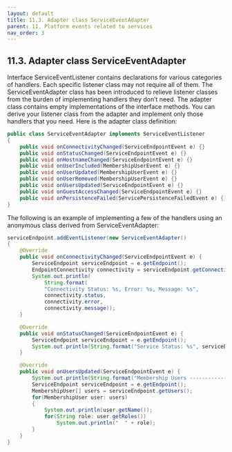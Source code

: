 ```yaml
---
layout: default
title: 11.3. Adapter class ServiceEventAdapter
parent: 11. Platform events related to services
nav_order: 3
---
```


## 11.3. Adapter class ServiceEventAdapter

Interface <span class="datatype">ServiceEventListener</span> contains declarations for various categories of handlers. Each specific listener class may not require all of them. The <span class="datatype">ServiceEventAdapter</span> class has been introduced to relieve listener classes from the burden of implementing handlers they don’t need. The adapter class contains empty implementations of the interface methods. You can derive your listener class from the adapter and implement only those handlers that you need. Here is the adapter class definition:
```java
public class ServiceEventAdapter implements ServiceEventListener
{
    public void onConnectivityChanged(ServiceEndpointEvent e) {}
    public void onStatusChanged(ServiceEndpointEvent e) {}
    public void onHostnameChanged(ServiceEndpointEvent e) {}
    public void onUserIncluded(MembershipUserEvent e) {}
    public void onUserUpdated(MembershipUserEvent e) {}
    public void onUserRemoved(MembershipUserEvent e) {}
    public void onUsersUpdated(ServiceEndpointEvent e) {}
    public void onGuestAccessChanged(ServiceEndpointEvent e) {}
    public void onPersistenceFailed(ServicePersistenceFailedEvent e) {}
}
```

The following is an example of implementing a few of the handlers using an anonymous class derived from <span class="datatype">ServiceEventAdapter</span>:
```java
serviceEndpoint.addEventListener(new ServiceEventAdapter()
{
    @Override
    public void onConnectivityChanged(ServiceEndpointEvent e) {
        ServiceEndpoint serviceEndpoint = e.getEndpoint();
        EndpointConnectivity connectivity = serviceEndpoint.getConnectivity();
        System.out.println(
            String.format(
            "Connectivity Status: %s, Error: %s, Message: %s", 
            connectivity.status,
            connectivity.error,
            connectivity.message));
    }

    @Override
    public void onStatusChanged(ServiceEndpointEvent e) {
        ServiceEndpoint serviceEndpoint = e.getEndpoint();
        System.out.println(String.format("Service Status: %s", serviceEndpoint.getStatus()));		
    }

    @Override
    public void onUsersUpdated(ServiceEndpointEvent e) {
        System.out.println(String.format("Membership Users ------------"));
        ServiceEndpoint serviceEndpoint = e.getEndpoint();
        MembershipUser[] users = serviceEndpoint.getUsers();        
        for(MembershipUser user: users)
        {
            System.out.println(user.getName());
            for(String role: user.getRoles())
                System.out.println("  " + role);
        }
    }
}
```
